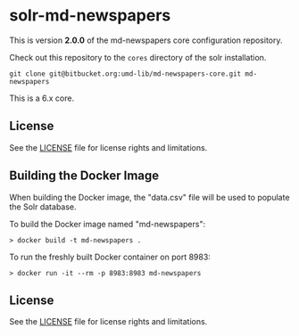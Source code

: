 # solr-md-newspapers

This is version **2.0.0** of the md-newspapers core configuration repository.


Check out this repository to the `cores` directory of the solr installation.

```
git clone git@bitbucket.org:umd-lib/md-newspapers-core.git md-newspapers
```

This is a 6.x core.

## License

See the [LICENSE](LICENSE.txt) file for license rights and limitations.

## Building the Docker Image

When building the Docker image, the "data.csv" file will be used to populate
the Solr database.

To build the Docker image named "md-newspapers": 

```
> docker build -t md-newspapers .
```

To run the freshly built Docker container on port 8983:

```
> docker run -it --rm -p 8983:8983 md-newspapers
```

## License

See the [LICENSE](LICENSE.txt) file for license rights and limitations.